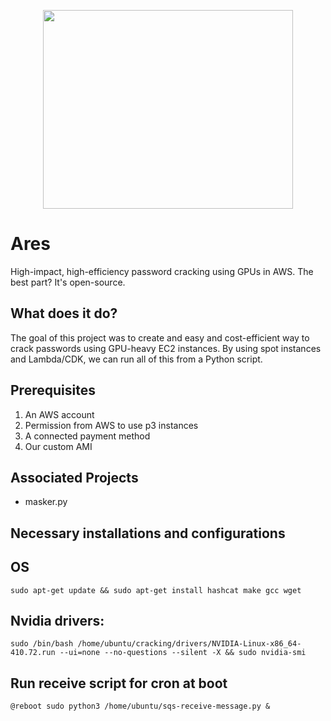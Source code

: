 <p align="center">
  <img width="400" height="318" src="https://www.storynory.com/wp-content/uploads/2017/02/xares-450.jpg.pagespeed.ic.1bEsYlQq-6.jpg">
</p>

# Ares
High-impact, high-efficiency password cracking using GPUs in AWS. The best part? It's open-source.

## What does it do?
The goal of this project was to create and easy and cost-efficient way to crack passwords using
GPU-heavy EC2 instances. By using spot instances and Lambda/CDK, we can run all of this from
a Python script.

## Prerequisites
1. An AWS account
2. Permission from AWS to use p3 instances
3. A connected payment method
4. Our custom AMI

## Associated Projects
* masker.py

## Necessary installations and configurations
## OS
`sudo apt-get update && sudo apt-get install hashcat make gcc wget`

## Nvidia drivers:
`sudo /bin/bash /home/ubuntu/cracking/drivers/NVIDIA-Linux-x86_64-410.72.run --ui=none --no-questions --silent -X && sudo nvidia-smi`

## Run receive script for cron at boot
`@reboot sudo python3 /home/ubuntu/sqs-receive-message.py &`

